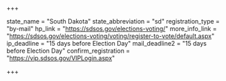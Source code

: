 +++

state_name = "South Dakota"
state_abbreviation = "sd"
registration_type = "by-mail"
hp_link = "https://sdsos.gov/elections-voting/"
more_info_link = "https://sdsos.gov/elections-voting/voting/register-to-vote/default.aspx"
ip_deadline = "15 days before Election Day"
mail_deadline2 = "15 days before Election Day"
confirm_registration = "https://vip.sdsos.gov/VIPLogin.aspx"

+++